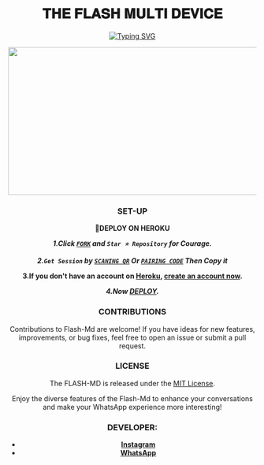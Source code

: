   <h1 align="center"> 𝐓𝐇𝐄 𝐅𝐋𝐀𝐒𝐇 𝐌𝐔𝐋𝐓𝐈 𝐃𝐄𝐕𝐈𝐂𝐄  </h1>
<div align="center">
 <a href="https://git.io/typing-svg"><img src="https://readme-typing-svg.demolab.com?font=Black+Ops+One&size=50&pause=2000&color=1BAFBAFF&center=true&width=910&height=200&lines=THANKS FOR CHOOSING +FLASH-MD;MULTI+DEVICE+WHATSAPP+BOT;CREATED+BY+FRANCE+KING;RELAESED+22.2.2024" alt="Typing SVG" /></a>
  </p>
<img src="https://telegra.ph/file/3f985014b51b3cf335bfe.jpg" width="700" height="300"/>

 
 ### SET-UP
**📌DEPLOY ON HEROKU**

***1.Click [`FORK`](https://github.com/franceking1/Flash-Md/fork) and `Star ⭐ Repository` for Courage.***

***2.`Get Session` by [`SCANING QR`](https://flash-md-qr.onrender.com) Or [`PAIRING CODE`](https://flash-md-pair-85cef2fd8430.herokuapp.com/pair) Then Copy it***

**3.If you don't have an account on [Heroku](https://signup.heroku.com/), [create an account now](https://signup.heroku.com/).**
  
***4.Now [DEPLOY](https://flash-deploy.vercel.app).***


### CONTRIBUTIONS 

Contributions to Flash-Md are welcome! If you have ideas for new features, improvements, or bug fixes, feel free to open an issue or submit a pull request.

### LICENSE 

The FLASH-MD is released under the [MIT License](https://opensource.org/licenses/MIT).

Enjoy the diverse features of the Flash-Md  to enhance your conversations and make your WhatsApp experience more interesting!

### DEVELOPER:

- [**Instagram**](https://instagram.com/france.king1)
- [**WhatsApp**](https://wa.me/254757835036)

